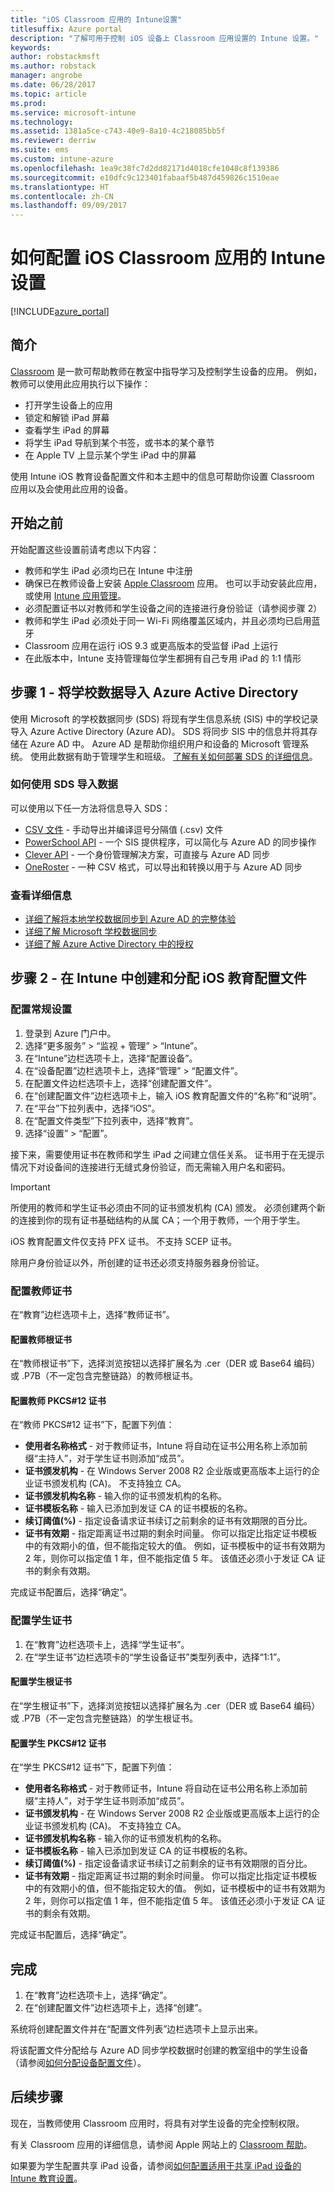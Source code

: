 ```yaml
---
title: "iOS Classroom 应用的 Intune设置"
titlesuffix: Azure portal
description: "了解可用于控制 iOS 设备上 Classroom 应用设置的 Intune 设置。"
keywords: 
author: robstackmsft
ms.author: robstack
manager: angrobe
ms.date: 06/28/2017
ms.topic: article
ms.prod: 
ms.service: microsoft-intune
ms.technology: 
ms.assetid: 1381a5ce-c743-40e9-8a10-4c218085bb5f
ms.reviewer: derriw
ms.suite: ems
ms.custom: intune-azure
ms.openlocfilehash: 1ea9c38fc7d2dd82171d4018cfe1048c8f139386
ms.sourcegitcommit: e10dfc9c123401fabaaf5b487d459826c1510eae
ms.translationtype: HT
ms.contentlocale: zh-CN
ms.lasthandoff: 09/09/2017
---
```

# <a name="how-to-configure-intune-settings-for-the-ios-classroom-app"></a>如何配置 iOS Classroom 应用的 Intune 设置

[!INCLUDE[azure_portal](./includes/azure_portal.md)]

## <a name="introduction"></a>简介
[Classroom](https://itunes.apple.com/app/id1085319084) 是一款可帮助教师在教室中指导学习及控制学生设备的应用。 例如，教师可以使用此应用执行以下操作：

- 打开学生设备上的应用
- 锁定和解锁 iPad 屏幕
- 查看学生 iPad 的屏幕
- 将学生 iPad 导航到某个书签，或书本的某个章节
- 在 Apple TV 上显示某个学生 iPad 中的屏幕

使用 Intune iOS 教育设备配置文件和本主题中的信息可帮助你设置 Classroom 应用以及会使用此应用的设备。

## <a name="before-you-start"></a>开始之前

开始配置这些设置前请考虑以下内容：

- 教师和学生 iPad 必须均已在 Intune 中注册
- 确保已在教师设备上安装 [Apple Classroom](https://itunes.apple.com/us/app/classroom/id1085319084?mt=8) 应用。 也可以手动安装此应用，或使用 [Intune 应用管理](app-management.md)。
- 必须配置证书以对教师和学生设备之间的连接进行身份验证（请参阅步骤 2）
- 教师和学生 iPad 必须处于同一 Wi-Fi 网络覆盖区域内，并且必须均已启用蓝牙
- Classroom 应用在运行 iOS 9.3 或更高版本的受监督 iPad 上运行
- 在此版本中，Intune 支持管理每位学生都拥有自己专用 iPad 的 1:1 情形


## <a name="step-1---import-your-school-data-into-azure-active-directory"></a>步骤 1 - 将学校数据导入 Azure Active Directory

使用 Microsoft 的学校数据同步 (SDS) 将现有学生信息系统 (SIS) 中的学校记录导入 Azure Active Directory (Azure AD)。
SDS 将同步 SIS 中的信息并将其存储在 Azure AD 中。 Azure AD 是帮助你组织用户和设备的 Microsoft 管理系统。 使用此数据有助于管理学生和班级。 [了解有关如何部署 SDS 的详细信息](https://support.office.com/article/Overview-of-School-Data-Sync-and-Classroom-f3d1147b-4ade-4905-8518-508e729f2e91)。

### <a name="how-to-import-data-using-sds"></a>如何使用 SDS 导入数据

可以使用以下任一方法将信息导入 SDS：

- [CSV 文件](https://support.office.com/article/Follow-these-steps-71d5fe4a-aa51-4f35-9b53-348898a390a1) - 手动导出并编译逗号分隔值 (.csv) 文件
- [PowerSchool API](https://support.office.com/article/Follow-these-steps-851b5edc-558f-43a9-9122-b2d63458cb8f) - 一个 SIS 提供程序，可以简化与 Azure AD 的同步操作
- [Clever API](https://support.office.com/article/Follow-these-steps-f3d92fde-3ad0-48f3-80a1-1ad0ac4a3fae) - 一个身份管理解决方案，可直接与 Azure AD 同步
- [OneRoster](https://support.office.com/article/Follow-these-steps-f43cbb2a-b502-497d-a8b1-783dc05a57ab) - 一种 CSV 格式，可以导出和转换以用于与 Azure AD 同步

### <a name="find-out-more"></a>查看详细信息

- [详细了解将本地学校数据同步到 Azure AD 的完整体验](https://docs.microsoft.com/azure/active-directory/connect/active-directory-aadconnect)
- [详细了解 Microsoft 学校数据同步](https://sds.microsoft.com/)
- [详细了解 Azure Active Directory 中的授权](https://docs.microsoft.com/azure/active-directory/active-directory-licensing-whatis-azure-portal)

## <a name="step-2---create-and-assign-an-ios-education-profile-in-intune"></a>步骤 2 - 在 Intune 中创建和分配 iOS 教育配置文件

### <a name="configure-general-settings"></a>配置常规设置

1. 登录到 Azure 门户中。
2. 选择“更多服务” > “监视 + 管理” > “Intune”。
3.  在“Intune”边栏选项卡上，选择“配置设备”。
4.  在“设备配置”边栏选项卡上，选择“管理” > “配置文件”。
5.  在配置文件边栏选项卡上，选择“创建配置文件”。
6.  在“创建配置文件”边栏选项卡上，输入 iOS 教育配置文件的“名称”和“说明”。
7.  在“平台”下拉列表中，选择“iOS”。
8.  在“配置文件类型”下拉列表中，选择“教育”。
9.  选择“设置” > “配置”。


接下来，需要使用证书在教师和学生 iPad 之间建立信任关系。 证书用于在无提示情况下对设备间的连接进行无缝式身份验证，而无需输入用户名和密码。

>[!IMPORTANT]
>所使用的教师和学生证书必须由不同的证书颁发机构 (CA) 颁发。 必须创建两个新的连接到你的现有证书基础结构的从属 CA；一个用于教师，一个用于学生。

iOS 教育配置文件仅支持 PFX 证书。 不支持 SCEP 证书。

除用户身份验证以外，所创建的证书还必须支持服务器身份验证。

### <a name="configure-teacher-certificates"></a>配置教师证书

在“教育”边栏选项卡上，选择“教师证书”。

#### <a name="configure-teacher-root-certificate"></a>配置教师根证书

在“教师根证书”下，选择浏览按钮以选择扩展名为 .cer（DER 或 Base64 编码）或 .P7B（不一定包含完整链路）的教师根证书。

#### <a name="configure-teacher-pkcs12-certificate"></a>配置教师 PKCS#12 证书

在“教师 PKCS#12 证书”下，配置下列值：

- **使用者名称格式** - 对于教师证书，Intune 将自动在证书公用名称上添加前缀“主持人”，对于学生证书则添加“成员”。
- **证书颁发机构** - 在 Windows Server 2008 R2 企业版或更高版本上运行的企业证书颁发机构 (CA)。 不支持独立 CA。 
- **证书颁发机构名称** - 输入你的证书颁发机构的名称。
- **证书模板名称** - 输入已添加到发证 CA 的证书模板的名称。 
- **续订阈值(%)** - 指定设备请求证书续订之前剩余的证书有效期限的百分比。
- **证书有效期** - 指定距离证书过期的剩余时间量。
你可以指定比指定证书模板中的有效期小的值，但不能指定较大的值。 例如，证书模板中的证书有效期为 2 年，则你可以指定值 1 年，但不能指定值 5 年。 该值还必须小于发证 CA 证书的剩余有效期。

完成证书配置后，选择“确定”。

### <a name="configure-student-certificates"></a>配置学生证书

1.  在“教育”边栏选项卡上，选择“学生证书”。
2.  在“学生证书”边栏选项卡的“学生设备证书”类型列表中，选择“1:1”。

#### <a name="configure-student-root-certificate"></a>配置学生根证书

在“学生根证书”下，选择浏览按钮以选择扩展名为 .cer（DER 或 Base64 编码）或 .P7B（不一定包含完整链路）的学生根证书。

#### <a name="configure-student-pkcs12-certificate"></a>配置学生 PKCS#12 证书

在“学生 PKCS#12 证书”下，配置下列值：

- **使用者名称格式** - 对于教师证书，Intune 将自动在证书公用名称上添加前缀“主持人”，对于学生证书则添加“成员”。
- **证书颁发机构** - 在 Windows Server 2008 R2 企业版或更高版本上运行的企业证书颁发机构 (CA)。 不支持独立 CA。 
- **证书颁发机构名称** - 输入你的证书颁发机构的名称。
- **证书模板名称** - 输入已添加到发证 CA 的证书模板的名称。 
- **续订阈值(%)** - 指定设备请求证书续订之前剩余的证书有效期限的百分比。
- **证书有效期** - 指定距离证书过期的剩余时间量。
你可以指定比指定证书模板中的有效期小的值，但不能指定较大的值。 例如，证书模板中的证书有效期为 2 年，则你可以指定值 1 年，但不能指定值 5 年。 该值还必须小于发证 CA 证书的剩余有效期。

完成证书配置后，选择“确定”。

## <a name="finish-up"></a>完成

1.  在“教育”边栏选项卡上，选择“确定”。
2.  在“创建配置文件”边栏选项卡上，选择“创建”。
    
系统将创建配置文件并在“配置文件列表”边栏选项卡上显示出来。

将该配置文件分配给与 Azure AD 同步学校数据时创建的教室组中的学生设备（请参阅[如何分配设备配置文件](device-profile-assign.md)）。

## <a name="next-steps"></a>后续步骤

现在，当教师使用 Classroom 应用时，将具有对学生设备的完全控制权限。

有关 Classroom 应用的详细信息，请参阅 Apple 网站上的 [Classroom 帮助](https://help.apple.com/classroom/ipad/2.0/)。

如果要为学生配置共享 iPad 设备，请参阅[如何配置适用于共享 iPad 设备的 Intune 教育设置](education-settings-configure-ios-shared.md)。
